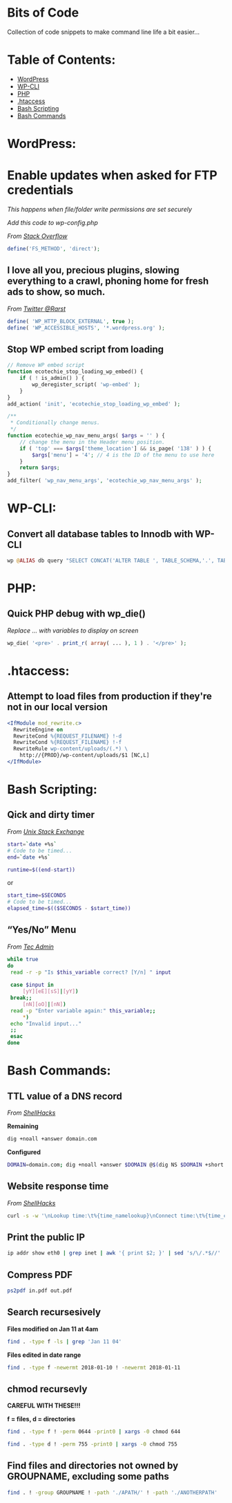 # Bits of Code
Collection of code snippets to make command line life a bit easier...

# Table of Contents:
* [WordPress](#wordpress)
* [WP-CLI](#wp-cli)
* [PHP](#php)
* [.htaccess](#htaccess)
* [Bash Scripting](#bash-scripting)
* [Bash Commands](#bash-commands)
# WordPress: 
# Enable updates when asked for FTP credentials
_This happens when file/folder write permissions are set securely_

_Add this code to wp-config.php_

_From [Stack Overflow](https://stackoverflow.com/a/9401709/6041422)_
```php
define('FS_METHOD', 'direct');
```
## I love all you, precious plugins, slowing everything to a crawl, phoning home for fresh ads to show, so much.
_From [Twitter @Rarst](https://twitter.com/Rarst/status/1083041219494793216)_
```php
define( 'WP_HTTP_BLOCK_EXTERNAL', true );
define( 'WP_ACCESSIBLE_HOSTS', '*.wordpress.org' );
```
## Stop WP embed script from loading
```php
// Remove WP embed script
function ecotechie_stop_loading_wp_embed() {
    if ( ! is_admin() ) {
        wp_deregister_script( 'wp-embed' );
    }
}
add_action( 'init', 'ecotechie_stop_loading_wp_embed' );
```
```php
/**
 * Conditionally change menus.
 */
function ecotechie_wp_nav_menu_args( $args = '' ) {
	// change the menu in the Header menu position.
	if ( 'top' === $args['theme_location'] && is_page( '138' ) ) {
		$args['menu'] = '4'; // 4 is the ID of the menu to use here
	}
	return $args;
}
add_filter( 'wp_nav_menu_args', 'ecotechie_wp_nav_menu_args' );
```


# WP-CLI:

## Convert all database tables to Innodb with WP-CLI
```php
wp @ALIAS db query "SELECT CONCAT('ALTER TABLE ', TABLE_SCHEMA,'.', TABLE_NAME, ' ENGINE=InnoDB;') FROM information_schema.TABLES WHERE ENGINE = 'MyISAM'" --skip-column-names | wp @ALIAS db query
```


# PHP:

## Quick PHP debug with wp_die()
_Replace ... with variables to display on screen_
```php
wp_die( '<pre>' . print_r( array( ... ), 1 ) . '</pre>' );
```

# .htaccess:

## Attempt to load files from production if they're not in our local version
```apache
<IfModule mod_rewrite.c>
  RewriteEngine on
  RewriteCond %{REQUEST_FILENAME} !-d
  RewriteCond %{REQUEST_FILENAME} !-f
  RewriteRule wp-content/uploads/(.*) \
    http://{PROD}/wp-content/uploads/$1 [NC,L]
</IfModule>
```


# Bash Scripting:

## Qick and dirty timer
_From [Unix Stack Exchange](https://unix.stackexchange.com/a/52347/274236)_
```bash
start=`date +%s`
# Code to be timed...
end=`date +%s`

runtime=$((end-start))
```
or
```bash
start_time=$SECONDS
# Code to be timed...
elapsed_time=$(($SECONDS - $start_time))
```

## “Yes/No” Menu
_From [Tec Admin](https://tecadmin.net/bash-script-prompt-to-confirm-yes-no/)_

```bash
while true
do
 read -r -p "Is $this_variable correct? [Y/n] " input
 
 case $input in
     [yY][eE][sS]|[yY])
 break;;
     [nN][oO]|[nN])
 read -p "Enter variable again:" this_variable;;
     *)
 echo "Invalid input..."
 ;;
 esac
done
```


# Bash Commands:

## TTL value of a DNS record
_From [ShellHacks](https://www.shellhacks.com/dns-ttl-lookup/)_

**Remaining**
```bash
dig +noall +answer domain.com
```

**Configured**
```bash
DOMAIN=domain.com; dig +noall +answer $DOMAIN @$(dig NS $DOMAIN +short|head -n1)
```

## Website response time
_From [ShellHacks][1]_
```bash
curl -s -w '\nLookup time:\t%{time_namelookup}\nConnect time:\t%{time_connect}\nAppCon time:\t%{time_appconnect}\nRedirect time:\t%{time_redirect}\nPreXfer time:\t%{time_pretransfer}\nStartXfer time:\t%{time_starttransfer}\n\nTotal time:\t%{time_total}\n' -o /dev/null domain.com
```

## Print the public IP
```bash
ip addr show eth0 | grep inet | awk '{ print $2; }' | sed 's/\/.*$//'
```

## Compress PDF

```bash
ps2pdf in.pdf out.pdf
```

## Search recursesively
**Files modified on Jan 11 at 4am**

```bash
find . -type f -ls | grep 'Jan 11 04'
```

**Files edited in date range**
```bash
find . -type f -newermt 2018-01-10 ! -newermt 2018-01-11
```

## chmod recursevly
**CAREFUL WITH THESE!!!**

**f = files, d = directories**
```bash
find . -type f ! -perm 0644 -print0 | xargs -0 chmod 644
```
```bash
find . -type d ! -perm 755 -print0 | xargs -0 chmod 755
```

## Find files and directories not owned by GROUPNAME, excluding some paths
```bash
find . ! -group GROUPNAME ! -path './APATH/' ! -path './ANOTHERPATH'
```

[1]: https://www.shellhacks.com/
